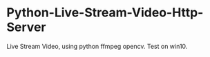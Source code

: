 # Python-Live-Stream-Video-Http-Server
Live Stream Video, using python ffmpeg opencv. Test on win10.
